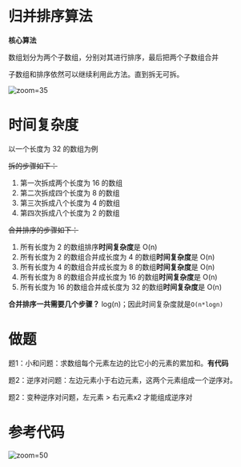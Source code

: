# 归并排序算法

**核心算法**

数组划分为两个子数组，分别对其进行排序，最后把两个子数组合并

子数组和排序依然可以继续利用此方法。直到拆无可拆。

![zoom=35](Pasted%20image%2020231212211823.png)

# 时间复杂度

以一个长度为 32 的数组为例

~~拆的步骤如下：~~

1. 第一次拆成两个长度为 16 的数组
2. 第二次拆成四个长度为 8 的数组
3. 第三次拆成八个长度为 4 的数组
4. 第四次拆成八个长度为 2 的数组

~~合并排序的步骤如下：~~

1. 所有长度为 2 的数组排序**时间复杂度**是 O(n)
2. 所有长度为 2 的数组合并成长度为 4 的数组**时间复杂度**是 O(n)
3. 所有长度为 4 的数组合并成长度为 8 的数组**时间复杂度**是 O(n)
4. 所有长度为 8 的数组合并成长度为 16 的数组**时间复杂度**是 O(n)
5. 所有长度为 16 的数组合并成长度为 32 的数组**时间复杂度**是 O(n)

**合并排序一共需要几个步骤？** log(n)；因此时间复杂度就是`O(n*logn) `

# 做题

题1：小和问题：求数组每个元素左边的比它小的元素的累加和。**有代码**

题2：逆序对问题：左边元素小于右边元素，这两个元素组成一个逆序对。

题2：变种逆序对问题，左元素 > 右元素x2 才能组成逆序对

# 参考代码

![zoom=50](Pasted%20image%2020231212211903.png)